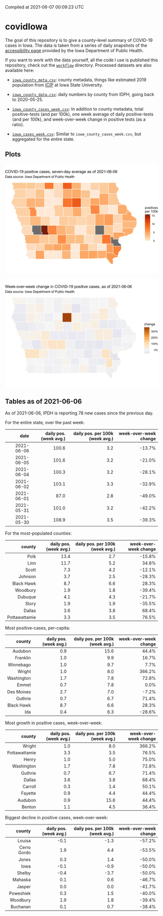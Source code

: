 Compiled at 2021-06-07 00:09:23 UTC

<!-- README.md is generated from README.Rmd. Please edit that file -->

# covidIowa

<!-- badges: start -->

<!-- badges: end -->

The goal of this repository is to give a county-level summary of
COVID-19 cases in Iowa. The data is taken from a series of daily
snapshots of the [accessibility
page](https://coronavirus.iowa.gov/pages/access) provided by the Iowa
Department of Public Health.

If you want to work with the data yourself, all the code I use is
published this repository, check out the [`workflow`](workflow)
directory. Processed datasets are also available here:

  - [`iowa_county_meta.csv`](https://raw.githubusercontent.com/ijlyttle/covidIowa/master/workflow/data/99-publish/iowa_county_meta.csv):
    county metadata, things like estimated 2019 population from
    [ICIP](https://www.icip.iastate.edu/tables/population/counties-estimates)
    at Iowa State University.

  - [`iowa_county_data.csv`](https://raw.githubusercontent.com/ijlyttle/covidIowa/master/workflow/data/99-publish/iowa_county_data.csv):
    daily numbers by county from IDPH, going back to 2020-05-25.

  - [`iowa_county_cases_week.csv`](https://raw.githubusercontent.com/ijlyttle/covidIowa/master/workflow/data/99-publish/iowa_county_data.csv):
    In addition to county metadata, total positive-tests (and per 100k),
    one week average of daily positive-tests (and per 100k), and
    week-over-week change in positive tests (as a ratio).

  - [`iowa_cases_week.csv`](https://raw.githubusercontent.com/ijlyttle/covidIowa/master/workflow/data/99-publish/iowa_cases_week.csv):
    Similar to `iowa_county_cases_week.csv`, but aggregated for the
    entire state.

## Plots

![](workflow/data/99-publish/iowa_cases.png)

![](workflow/data/99-publish/iowa_change.png)

## Tables as of 2021-06-06

As of 2021-06-06, IPDH is reporting 78 new cases since the previous day.

For the entire state, over the past week:

|       date | daily pos. (week avg.) | daily pos. per 100k (week avg.) | week-over-week change |
| ---------: | ---------------------: | ------------------------------: | --------------------: |
| 2021-06-06 |                  100.6 |                             3.2 |               \-13.7% |
| 2021-06-05 |                  101.6 |                             3.2 |               \-21.0% |
| 2021-06-04 |                  100.3 |                             3.2 |               \-28.1% |
| 2021-06-02 |                  103.1 |                             3.3 |               \-32.9% |
| 2021-06-01 |                   87.0 |                             2.8 |               \-49.0% |
| 2021-05-31 |                  101.0 |                             3.2 |               \-42.2% |
| 2021-05-30 |                  108.9 |                             3.5 |               \-39.3% |

For the most-populated counties:

|        county | daily pos. (week avg.) | daily pos. per 100k (week avg.) | week-over-week change |
| ------------: | ---------------------: | ------------------------------: | --------------------: |
|          Polk |                   13.4 |                             2.7 |               \-15.8% |
|          Linn |                   11.7 |                             5.2 |                 34.8% |
|         Scott |                    7.3 |                             4.2 |               \-12.1% |
|       Johnson |                    3.7 |                             2.5 |               \-28.3% |
|    Black Hawk |                    8.7 |                             6.6 |                 28.3% |
|      Woodbury |                    1.9 |                             1.8 |               \-39.4% |
|       Dubuque |                    4.1 |                             4.3 |               \-21.7% |
|         Story |                    1.9 |                             1.9 |               \-35.5% |
|        Dallas |                    3.6 |                             3.8 |                 68.4% |
| Pottawattamie |                    3.3 |                             3.5 |                 76.5% |

Most positive-cases, per-capita:

|     county | daily pos. (week avg.) | daily pos. per 100k (week avg.) | week-over-week change |
| ---------: | ---------------------: | ------------------------------: | --------------------: |
|    Audubon |                    0.9 |                            15.6 |                 44.4% |
|   Franklin |                    1.0 |                             9.9 |                 16.7% |
|  Winnebago |                    1.0 |                             9.7 |                  7.7% |
|     Wright |                    1.0 |                             8.0 |                366.2% |
| Washington |                    1.7 |                             7.8 |                 72.8% |
|      Emmet |                    0.7 |                             7.8 |                  0.0% |
| Des Moines |                    2.7 |                             7.0 |                \-7.2% |
|    Guthrie |                    0.7 |                             6.7 |                 71.4% |
| Black Hawk |                    8.7 |                             6.6 |                 28.3% |
|        Ida |                    0.4 |                             6.3 |               \-28.6% |

Most growth in positive cases, week-over-week:

|        county | daily pos. (week avg.) | daily pos. per 100k (week avg.) | week-over-week change |
| ------------: | ---------------------: | ------------------------------: | --------------------: |
|        Wright |                    1.0 |                             8.0 |                366.2% |
| Pottawattamie |                    3.3 |                             3.5 |                 76.5% |
|         Henry |                    1.0 |                             5.0 |                 75.0% |
|    Washington |                    1.7 |                             7.8 |                 72.8% |
|       Guthrie |                    0.7 |                             6.7 |                 71.4% |
|        Dallas |                    3.6 |                             3.8 |                 68.4% |
|       Carroll |                    0.3 |                             1.4 |                 50.1% |
|       Fayette |                    0.9 |                             4.4 |                 44.4% |
|       Audubon |                    0.9 |                            15.6 |                 44.4% |
|        Benton |                    1.1 |                             4.5 |                 36.4% |

Biggest decline in positive cases, week-over-week:

|      county | daily pos. (week avg.) | daily pos. per 100k (week avg.) | week-over-week change |
| ----------: | ---------------------: | ------------------------------: | --------------------: |
|      Louisa |                  \-0.1 |                           \-1.3 |               \-57.2% |
| Cerro Gordo |                    1.9 |                             4.4 |               \-53.5% |
|       Jones |                    0.3 |                             1.4 |               \-50.0% |
|        Iowa |                  \-0.1 |                           \-0.9 |               \-50.0% |
|      Shelby |                  \-0.4 |                           \-3.7 |               \-50.0% |
|     Mahaska |                    0.1 |                             0.6 |               \-46.7% |
|      Jasper |                    0.0 |                             0.0 |               \-41.7% |
|   Poweshiek |                    0.3 |                             1.5 |               \-40.0% |
|    Woodbury |                    1.9 |                             1.8 |               \-39.4% |
|    Buchanan |                    0.1 |                             0.7 |               \-38.4% |
